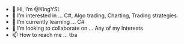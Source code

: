- 👋 Hi, I’m @KingYSL
- 👀 I’m interested in ... C#, Algo trading, Charting, Trading strategies.
- 🌱 I’m currently learning ... C#
- 💞️ I’m looking to collaborate on ... Any of my Interests
- 📫 How to reach me ... tba

<!---
KingYSL/KingYSL is a ✨ special ✨ repository because its `README.md` (this file) appears on your GitHub profile.
You can click the Preview link to take a look at your changes.
--->
